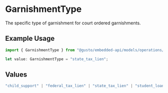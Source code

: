 # GarnishmentType

The specific type of garnishment for court ordered garnishments.

## Example Usage

```typescript
import { GarnishmentType } from "@gusto/embedded-api/models/operations/postv1employeesemployeeidgarnishments.js";

let value: GarnishmentType = "state_tax_lien";
```

## Values

```typescript
"child_support" | "federal_tax_lien" | "state_tax_lien" | "student_loan" | "creditor_garnishment" | "federal_loan" | "other_garnishment"
```